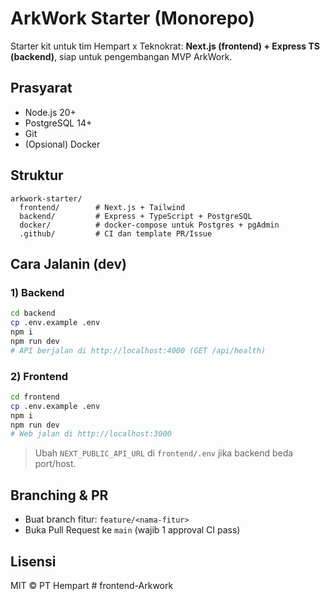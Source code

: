 # ArkWork Starter (Monorepo)

Starter kit untuk tim Hempart x Teknokrat: **Next.js (frontend) + Express TS (backend)**, siap untuk pengembangan MVP ArkWork.

## Prasyarat
- Node.js 20+
- PostgreSQL 14+
- Git
- (Opsional) Docker

## Struktur
```
arkwork-starter/
  frontend/        # Next.js + Tailwind
  backend/         # Express + TypeScript + PostgreSQL
  docker/          # docker-compose untuk Postgres + pgAdmin
  .github/         # CI dan template PR/Issue
```

## Cara Jalanin (dev)
### 1) Backend
```bash
cd backend
cp .env.example .env
npm i
npm run dev
# API berjalan di http://localhost:4000 (GET /api/health)
```

### 2) Frontend
```bash
cd frontend
cp .env.example .env
npm i
npm run dev
# Web jalan di http://localhost:3000
```

> Ubah `NEXT_PUBLIC_API_URL` di `frontend/.env` jika backend beda port/host.

## Branching & PR
- Buat branch fitur: `feature/<nama-fitur>`
- Buka Pull Request ke `main` (wajib 1 approval CI pass)

## Lisensi
MIT © PT Hempart
#   f r o n t e n d - A r k w o r k  
 